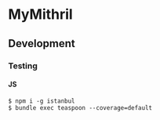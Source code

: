# MyMithril

## Development

### Testing

#### JS

```
$ npm i -g istanbul
$ bundle exec teaspoon --coverage=default
```


